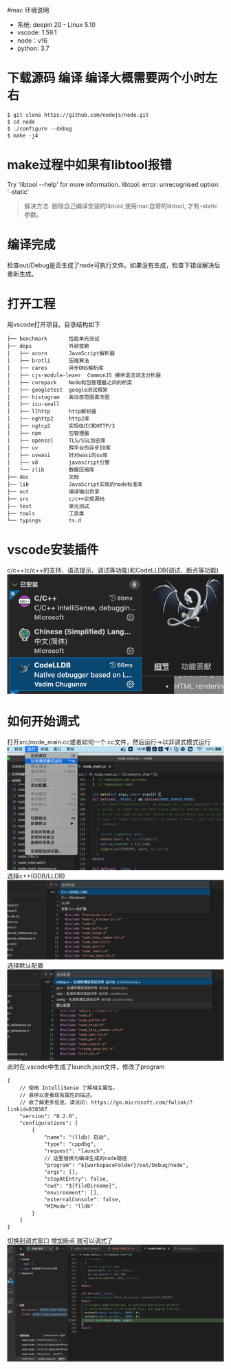 #mac 环境说明
- 系统: deepin 20 - Linux 5.10
- vscode: 1.59.1
- node：v16
- python: 3.7

# 下载源码 编译 编译大概需要两个小时左右
```shell script
$ git clone https://github.com/nodejs/node.git
$ cd node
$ ./configure --debug
$ make -j4
```

# make过程中如果有libtool报错
Try 'libtool --help' for more information.
libtool:   error: unrecognised option: '-static' 
> 解决方法: 删除自己编译安装的libtool,使用mac自带的libtool, 才有-static参数。


# 编译完成
检查out/Debug是否生成了node可执行文件。如果没有生成，检查下错误解决后重新生成。

# 打开工程
用vscode打开项目。目录结构如下
```
├── benchmark       性能单元测试
├── deps            外部依赖
│   ├── acorn       JavaScript解析器
│   ├── brotli      压缩算法
│   ├── cares       异步DNS解析库
│   ├── cjs-module-lexer  CommonJS 模块语法词法分析器
│   ├── corepack    Node和包管理器之间的桥梁
│   ├── googletest  google测试框架
│   ├── histogram   高动态范围直方图
│   ├── icu-small 
│   ├── llhttp      http解析器
│   ├── nghttp2     http2库
│   ├── ngtcp2      实现QUIC和HTTP/3
│   ├── npm         包管理器
│   ├── openssl     TLS/SSL加密库
│   ├── uv          跨平台的异步IO库
│   ├── uvwasi      针对wasi的uv库
│   ├── v8          javascript引擎
│   └── zlib        数据压缩库   
├── doc             文档
├── lib             JavaScript实现的node标准库
├── out             编译输出目录
├── src             c/c++实现源码
├── test            单元测试
├── tools           工具类
└── typings         ts.d
```
# vscode安装插件
c/c++(c/c++的支持、语法提示、调试等功能)和CodeLLDB(调试、断点等功能)
![插件](./插件.png)

# 如何开始调式
打开src/node_main.cc或者如何一个.cc文件，然后运行->以非调式模式运行
![调试](./调试1.png)
选择c++(GDB/LLDB)
![调试](./调试2.png)
选择默认配置
![调试](./调试3.png)
此时在.vscode中生成了launch.json文件，修改了program
```json5
{
    // 使用 IntelliSense 了解相关属性。 
    // 悬停以查看现有属性的描述。
    // 欲了解更多信息，请访问: https://go.microsoft.com/fwlink/?linkid=830387
    "version": "0.2.0",
    "configurations": [
        {
            "name": "(lldb) 启动",
            "type": "cppdbg",
            "request": "launch",
            // 这里替换为编译生成的node路径
            "program": "${workspaceFolder}/out/Debug/node",
            "args": [],
            "stopAtEntry": false,
            "cwd": "${fileDirname}",
            "environment": [],
            "externalConsole": false,
            "MIMode": "lldb"
        }
    ]
}
```
切换到调式窗口 增加断点 就可以调式了
![调试](./调试4.png)









